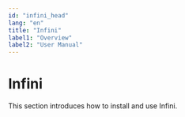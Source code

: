 ```yaml
---
id: "infini_head"
lang: "en"
title: "Infini"
label1: "Overview"
label2: "User Manual"
---
```

# Infini

This section introduces how to install and use Infini.
